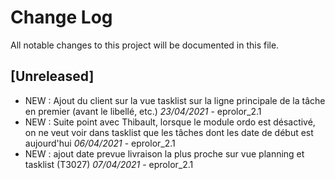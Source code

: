 # Change Log

All notable changes to this project will be documented in this file.

## [Unreleased]

- NEW : Ajout du client sur la vue tasklist sur la ligne principale de la tâche en premier (avant le libellé, etc.) *23/04/2021* - eprolor_2.1
- NEW : Suite point avec Thibault, lorsque le module ordo est désactivé, on ne veut voir dans tasklist que les tâches dont les date de début est aujourd'hui *06/04/2021* - eprolor_2.1
- NEW : ajout date prevue livraison la plus proche sur vue planning et tasklist (T3027) *07/04/2021* - eprolor_2.1

